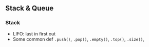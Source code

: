 ## Stack & Queue 

### Stack
- LIFO: last in first out
- Some common def `.push()`, `.pop()`, `.empty()`, `.top()`, `.size()`, 
